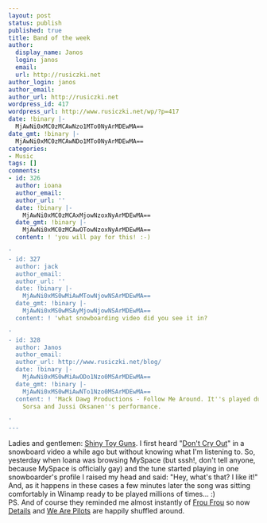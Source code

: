 ```yaml
---
layout: post
status: publish
published: true
title: Band of the week
author:
  display_name: Janos
  login: janos
  email: 
  url: http://rusiczki.net
author_login: janos
author_email: 
author_url: http://rusiczki.net
wordpress_id: 417
wordpress_url: http://www.rusiczki.net/wp/?p=417
date: !binary |-
  MjAwNi0xMC0zMCAwNzo1MTo0NyArMDEwMA==
date_gmt: !binary |-
  MjAwNi0xMC0zMCAwNDo1MTo0NyArMDEwMA==
categories:
- Music
tags: []
comments:
- id: 326
  author: ioana
  author_email: 
  author_url: ''
  date: !binary |-
    MjAwNi0xMC0zMCAxMjowNzoxNyArMDEwMA==
  date_gmt: !binary |-
    MjAwNi0xMC0zMCAwOTowNzoxNyArMDEwMA==
  content: ! 'you will pay for this! :-)

'
- id: 327
  author: jack
  author_email: 
  author_url: ''
  date: !binary |-
    MjAwNi0xMS0wMiAwMTowNjowNSArMDEwMA==
  date_gmt: !binary |-
    MjAwNi0xMS0wMSAyMjowNjowNSArMDEwMA==
  content: ! 'what snowboarding video did you see it in?

'
- id: 328
  author: Janos
  author_email: 
  author_url: http://www.rusiczki.net/blog/
  date: !binary |-
    MjAwNi0xMS0wMiAwODo1Nzo0MSArMDEwMA==
  date_gmt: !binary |-
    MjAwNi0xMS0wMiAwNTo1Nzo0MSArMDEwMA==
  content: ! 'Mack Dawg Productions - Follow Me Around. It''s played during Heikki
    Sorsa and Jussi Oksanen''s performance.

'
---
```

<p>Ladies and gentlemen: <a href="http://www.shinytoyguns.com">Shiny Toy Guns</a>. I first heard "<a href="http://www.shinytoyguns.com/wordpress/?p=27">Don't Cry Out</a>" in a snowboard video a while ago but without knowing what I'm listening to. So, yesterday when Ioana was browsing MySpace (but sssh!, don't tell anyone, because MySpace is officially gay) and the tune started playing in one snowboarder's profile I raised my head and said: "Hey, what's that? I like it!" And, as it happens in these cases a few minutes later the song was sitting comfortably in Winamp ready to be played millions of times... :)<br />
PS. And of course they reminded me almost instantly of <a href="http://www.froufrou.net/">Frou Frou</a> so now <a href="http://en.wikipedia.org/wiki/Details_%28album%29">Details</a> and <a href="http://en.wikipedia.org/wiki/We_Are_Pilots_%28v2%29">We Are Pilots</a> are happily shuffled around.</p>

